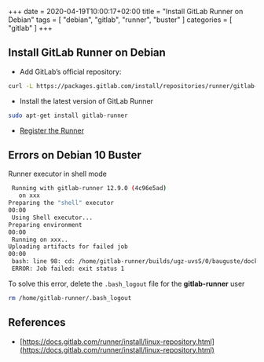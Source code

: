 +++ 
date = 2020-04-19T10:00:17+02:00
title = "Install GitLab Runner on Debian"
tags = [ "debian", "gitlab", "runner", "buster" ]
categories = [ "gitlab" ]
+++

## Install GitLab Runner on Debian

*  Add GitLab’s official repository:

```bash
curl -L https://packages.gitlab.com/install/repositories/runner/gitlab-runner/script.deb.sh | sudo bash
```

* Install the latest version of GitLab Runner

```bash
sudo apt-get install gitlab-runner
```

* [Register the Runner](https://docs.gitlab.com/runner/register/index.html)

## Errors on Debian 10 Buster

Runner executor in shell mode

```bash
 Running with gitlab-runner 12.9.0 (4c96e5ad)
   on xxx
Preparing the "shell" executor
00:00
 Using Shell executor...
Preparing environment
00:00
 Running on xxx..
Uploading artifacts for failed job
00:00
 bash: line 98: cd: /home/gitlab-runner/builds/ugz-uvsS/0/bauguste/docker-multiarch-builder: No such file or directory
 ERROR: Job failed: exit status 1
 ```

To solve this error, delete the `.bash_logout` file for the **gitlab-runner** user

```bash 
rm /home/gitlab-runner/.bash_logout 
```

## References

* [https://docs.gitlab.com/runner/install/linux-repository.html](https://docs.gitlab.com/runner/install/linux-repository.html)
